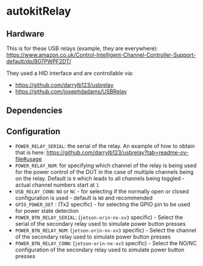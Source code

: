 # autokitRelay

## Hardware 

This is for these USB relays (example, they are everywhere): https://www.amazon.co.uk/Control-Intelligent-Channel-Controller-Support-default/dp/B07PWPF2DT/

They used a HID interface and are controllable via:

- https://github.com/darrylb123/usbrelay
- https://github.com/josephdadams/USBRelay

## Dependencies

## Configuration

- `POWER_RELAY_SERIAL`: the serial of the relay. An example of how to obtain that is here: https://github.com/darrylb123/usbrelay?tab=readme-ov-file#usage 
- `POWER_RELAY_NUM`: for specifying which channel of the relay is being used for the power control of the DUT in the case of multiple channels being on the relay. Default is `0` which leads to all channels being toggled - actual channel numbers start at `1`
- `USB_RELAY_CONN`: `NO` or `NC` - for selecting if the normally open or closed configuration is used - default is `NO` and recommended
- `GPIO_POWER_DET` : (Tx2 specific) - for selecting the GPIO pin to be used for power state detection
- `POWER_BTN_RELAY_SERIAL`: (`jetson-orin-nx-xv3` specific) - Select the serial of the secondary relay used to simulate power button presses  
- `POWER_BTN_RELAY_NUM`: (`jetson-orin-nx-xv3` specific) - Select the channel of the secondary relay used to simulate power button presses 
- `POWER_BTN_RELAY_CONN`:  (`jetson-orin-nx-xv3` specific) - Select the NO/NC configuration of the secondary relay used to simulate power button presses 

